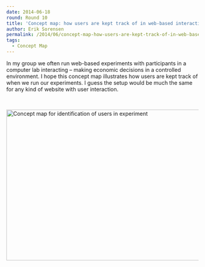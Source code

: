 ```yaml
---
date: 2014-06-18
round: Round 10
title: 'Concept map: how users are kept track of in web-based interactive experiment'
author: Erik Sorensen
permalink: /2014/06/concept-map-how-users-are-kept-track-of-in-web-based-interactive-experiment/
tags:
  - Concept Map
---
```

In my group we often run web-based experiments with participants in a computer lab interacting &#8211; making economic decisions in a controlled environment. I hope this concept map illustrates how users are kept track of when we run our experiments. I guess the setup would be much the same for any kind of website with user interaction.

&nbsp;

[<img class="aligncenter size-large wp-image-7785" alt="Concept map for identification of users in experiment" src="/software-carpentry-training-website/uploads/2014/06/EO_Sorensen_identification_of_users-1024x574.jpg" width="707" height="396" />][1]

 [1]: /software-carpentry-training-website/uploads/2014/06/EO_Sorensen_identification_of_users.jpg
